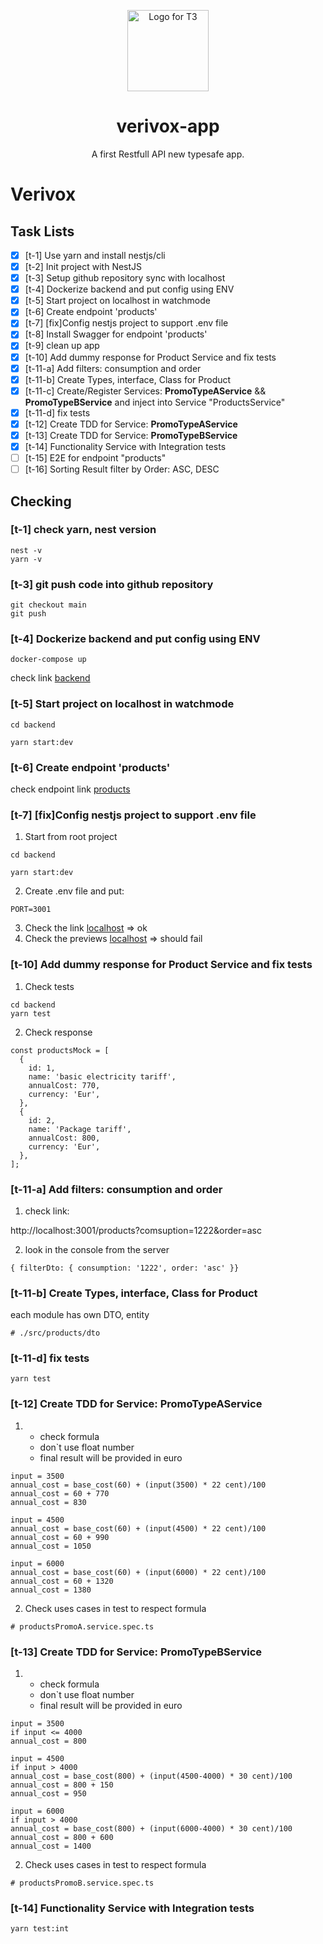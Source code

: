 <p align="center">
  <img src="https://www.designtagebuch.de/wp-content/uploads/mediathek//2017/05/verivox_logo-1100x649.png" width="130" alt="Logo for T3" />
</p>

<h1 align="center">
  verivox-app
</h1>

<p align="center">
  A first Restfull API new typesafe app.
</p>

# Verivox

## Task Lists

- [x] [t-1] Use yarn and install nestjs/cli
- [x] [t-2] Init project with NestJS
- [x] [t-3] Setup github repository sync with localhost
- [x] [t-4] Dockerize backend and put config using ENV
- [x] [t-5] Start project on localhost in watchmode
- [x] [t-6] Create endpoint 'products'
- [x] [t-7] [fix]Config nestjs project to support .env file
- [x] [t-8] Install Swagger for endpoint 'products'
- [x] [t-9] clean up app
- [x] [t-10] Add dummy response for Product Service and fix tests
- [x] [t-11-a] Add filters: consumption and order
- [x] [t-11-b] Create Types, interface, Class for Product
- [x] [t-11-c] Create/Register Services: **PromoTypeAService** && **PromoTypeBService** and inject into Service "ProductsService"
- [x] [t-11-d] fix tests
- [x] [t-12] Create TDD for Service: **PromoTypeAService**
- [x] [t-13] Create TDD for Service: **PromoTypeBService**
- [x] [t-14] Functionality Service with Integration tests
- [ ] [t-15] E2E for endpoint "products"
- [ ] [t-16] Sorting Result filter by Order: ASC, DESC

## Checking

### [t-1] check yarn, nest version

```
nest -v
yarn -v
```

### [t-3] git push code into github repository

```
git checkout main
git push
```

### [t-4] Dockerize backend and put config using ENV

```
docker-compose up
```

check link [backend](http://localhost:3001)

### [t-5] Start project on localhost in watchmode

```
cd backend

yarn start:dev
```

### [t-6] Create endpoint 'products'

check endpoint link [products](http://localhost:3001/products)

### [t-7] [fix]Config nestjs project to support .env file

1. Start from root project

```
cd backend

yarn start:dev
```

2. Create .env file and put:

```
PORT=3001
```

3. Check the link [localhost](http://localhost:3001/) => ok
4. Check the previews [localhost](http://localhost:3000/) => should fail

### [t-10] Add dummy response for Product Service and fix tests

1. Check tests

```
cd backend
yarn test
```

2. Check response

```
const productsMock = [
  {
    id: 1,
    name: 'basic electricity tariff',
    annualCost: 770,
    currency: 'Eur',
  },
  {
    id: 2,
    name: 'Package tariff',
    annualCost: 800,
    currency: 'Eur',
  },
];
```

### [t-11-a] Add filters: consumption and order

1. check link:

http://localhost:3001/products?comsuption=1222&order=asc

2. look in the console from the server

```
{ filterDto: { consumption: '1222', order: 'asc' }}

```

### [t-11-b] Create Types, interface, Class for Product

each module has own DTO, entity

```
# ./src/products/dto
```

### [t-11-d] fix tests

```
yarn test
```

### [t-12] Create TDD for Service: **PromoTypeAService**

1.  - check formula
    - don`t use float number
    - final result will be provided in euro

```
input = 3500
annual_cost = base_cost(60) + (input(3500) * 22 cent)/100
annual_cost = 60 + 770
annual_cost = 830

input = 4500
annual_cost = base_cost(60) + (input(4500) * 22 cent)/100
annual_cost = 60 + 990
annual_cost = 1050

input = 6000
annual_cost = base_cost(60) + (input(6000) * 22 cent)/100
annual_cost = 60 + 1320
annual_cost = 1380
```

2. Check uses cases in test to respect formula

```
# productsPromoA.service.spec.ts
```

### [t-13] Create TDD for Service: **PromoTypeBService**

1.  - check formula
    - don`t use float number
    - final result will be provided in euro

```
input = 3500
if input <= 4000
annual_cost = 800

input = 4500
if input > 4000
annual_cost = base_cost(800) + (input(4500-4000) * 30 cent)/100
annual_cost = 800 + 150
annual_cost = 950

input = 6000
if input > 4000
annual_cost = base_cost(800) + (input(6000-4000) * 30 cent)/100
annual_cost = 800 + 600
annual_cost = 1400
```

2. Check uses cases in test to respect formula

```
# productsPromoB.service.spec.ts
```

### [t-14] Functionality Service with Integration tests

```
yarn test:int
```

